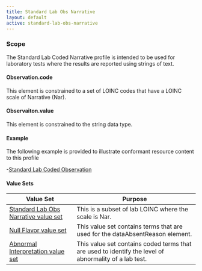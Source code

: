 ```yaml
---
title: Standard Lab Obs Narrative
layout: default
active: standard-lab-obs-narrative
---
```


### Scope

The Standard Lab Coded Narrative profile is intended to be used for laboratory tests where the results are reported using strings of text.

#### Observation.code

This element is constrained to a set of LOINC codes that have a LOINC scale of Narrative (Nar).

#### Observaiton.value

This element is constrained to the string data type.

#### Example

The following example is provided to illustrate conformant resource content to this profile

-[Standard Lab Coded Observation](Observation-NarrativeLab-example.html)

#### Value Sets

<div>
	<table class="grid">
		<thead>
			<tr>
			  <th width="20%">Value Set</th>
			  <th width="40%">Purpose</th>
			</tr>
		</thead>
		<tbody>
			<tr>
			  <td><a href="ValueSet-standard-lab-obs-narrative-value-set.html">Standard Lab Obs Narrative value set</a></td>
			  <td>This is a subset of lab LOINC where the scale is Nar.</td>
			</tr>
			<tr>
			  <td><a href="ValueSet-null-flavor-value-set.html">Null Flavor value set</a></td>
			  <td>This value set contains terms that are used for the dataAbsentReason element.</td>
			</tr>
			<tr>
			  <td><a href="ValueSet-abnormal-interpretation-value-set.html">Abnormal Interpretation value set</a></td>
			  <td>This value set contains coded terms that are used to identify the level of abnormality of a lab test.</td>
			</tr>
		</tbody>
	</table>
</div>